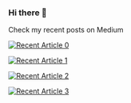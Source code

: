 ### Hi there 👋





Check my recent posts on Medium

<a target="_blank" href="https://github-readme-medium-recent-article.vercel.app/medium/@lombos.monika/0"><img src="https://github-readme-medium-recent-article.vercel.app/medium/@lombos.monika/0" alt="Recent Article 0"> 

  <a target="_blank" href="https://github-readme-medium-recent-article.vercel.app/medium/@lombos.monika/1"><img src="https://github-readme-medium-recent-article.vercel.app/medium/@lombos.monika/1" alt="Recent Article 1">  

  <a target="_blank" href="https://github-readme-medium-recent-article.vercel.app/medium/@lombos.monika/1"><img src="https://github-readme-medium-recent-article.vercel.app/medium/@lombos.monika/2" alt="Recent Article 2">  

  <a target="_blank" href="https://github-readme-medium-recent-article.vercel.app/medium/@lombos.monika/1"><img src="https://github-readme-medium-recent-article.vercel.app/medium/@lombos.monika/3" alt="Recent Article 3"> 



<!--
**lombocska/lombocska** is a ✨ _special_ ✨ repository because its `README.md` (this file) appears on your GitHub profile.

Here are some ideas to get you started:

- 🔭 I’m currently working on ...
- 🌱 I’m currently learning ...
- 👯 I’m looking to collaborate on ...
- 🤔 I’m looking for help with ...
- 💬 Ask me about ...
- 📫 How to reach me: ...
- 😄 Pronouns: ...
- ⚡ Fun fact: ...
-->
